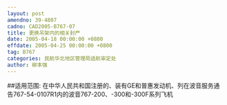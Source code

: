 ```yaml
---
layout: post
amendno: 39-4807
cadno: CAD2005-B767-07
title: 更换吊架内的相关封严
date: 2005-04-18 00:00:00 +0800
effdate: 2005-04-25 00:00:00 +0800
tag: B767
categories: 民航华北地区管理局适航审定处
author: 柳本强
---
```


##适用范围:
在中华人民共和国注册的、装有GE和普惠发动机、列在波音服务通告767-54-0107R1内的波音767-200、-300和-300F系列飞机

